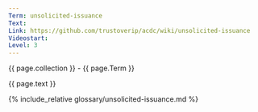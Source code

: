 ```yaml
---
Term: unsolicited-issuance
Text: 
Link: https://github.com/trustoverip/acdc/wiki/unsolicited-issuance
Videostart: 
Level: 3
---
```


{{ page.collection }} - {{ page.Term }}

   {{ page.text }}

{% include_relative glossary/unsolicited-issuance.md %}
